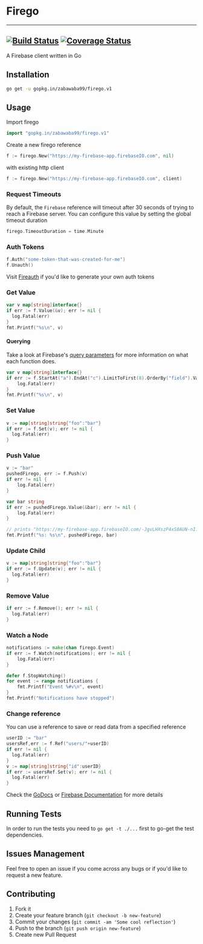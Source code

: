 # Firego
---
[![Build Status](https://travis-ci.org/zabawaba99/firego.svg?branch=master)](https://travis-ci.org/zabawaba99/firego) [![Coverage Status](https://coveralls.io/repos/github/zabawaba99/firego/badge.svg?branch=master)](https://coveralls.io/github/zabawaba99/firego?branch=master)
---

A Firebase client written in Go

## Installation

```bash
go get -u gopkg.in/zabawaba99/firego.v1
```

## Usage

Import firego

```go
import "gopkg.in/zabawaba99/firego.v1"
```

Create a new firego reference

```go
f := firego.New("https://my-firebase-app.firebaseIO.com", nil)
```

with existing http client

```go
f := firego.New("https://my-firebase-app.firebaseIO.com", client)
```

### Request Timeouts

By default, the `Firebase` reference will timeout after 30 seconds of trying
to reach a Firebase server. You can configure this value by setting the global
timeout duration

```go
firego.TimeoutDuration = time.Minute
```

### Auth Tokens

```go
f.Auth("some-token-that-was-created-for-me")
f.Unauth()
```

Visit [Fireauth](https://github.com/zabawaba99/fireauth) if you'd like to generate your own auth tokens

### Get Value

```go
var v map[string]interface{}
if err := f.Value(&v); err != nil {
  log.Fatal(err)
}
fmt.Printf("%s\n", v)
```

#### Querying

Take a look at Firebase's [query parameters](https://www.firebase.com/docs/rest/guide/retrieving-data.html#section-rest-filtering)
for more information on what each function does.

```go
var v map[string]interface{}
if err := f.StartAt("a").EndAt("c").LimitToFirst(8).OrderBy("field").Value(&v); err != nil {
	log.Fatal(err)
}
fmt.Printf("%s\n", v)
```

### Set Value

```go
v := map[string]string{"foo":"bar"}
if err := f.Set(v); err != nil {
  log.Fatal(err)
}
```

### Push Value

```go
v := "bar"
pushedFirego, err := f.Push(v)
if err != nil {
	log.Fatal(err)
}

var bar string
if err := pushedFirego.Value(&bar); err != nil {
	log.Fatal(err)
}

// prints "https://my-firebase-app.firebaseIO.com/-JgvLHXszP4xS0AUN-nI: bar"
fmt.Printf("%s: %s\n", pushedFirego, bar)
```

### Update Child

```go
v := map[string]string{"foo":"bar"}
if err := f.Update(v); err != nil {
  log.Fatal(err)
}
```

### Remove Value

```go
if err := f.Remove(); err != nil {
  log.Fatal(err)
}
```

### Watch a Node

```go
notifications := make(chan firego.Event)
if err := f.Watch(notifications); err != nil {
	log.Fatal(err)
}

defer f.StopWatching()
for event := range notifications {
	fmt.Printf("Event %#v\n", event)
}
fmt.Printf("Notifications have stopped")
```
### Change reference

You can use a reference to save or read data from a specified reference

```go
userID := "bar"
usersRef,err := f.Ref("users/"+userID)
if err != nil {
  log.Fatal(err)
}
v := map[string]string{"id":userID}
if err := usersRef.Set(v); err != nil {
  log.Fatal(err)
}

```

Check the [GoDocs](http://godoc.org/gopkg.in/zabawaba99/firego.v1) or
[Firebase Documentation](https://www.firebase.com/docs/rest/) for more details

## Running Tests

In order to run the tests you need to `go get -t ./...`
first to go-get the test dependencies.

## Issues Management

Feel free to open an issue if you come across any bugs or
if you'd like to request a new feature.

## Contributing

1. Fork it
2. Create your feature branch (`git checkout -b new-feature`)
3. Commit your changes (`git commit -am 'Some cool reflection'`)
4. Push to the branch (`git push origin new-feature`)
5. Create new Pull Request
